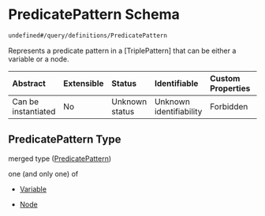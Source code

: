 # PredicatePattern Schema

```txt
undefined#/query/definitions/PredicatePattern
```

Represents a predicate pattern in a \[TriplePattern] that can be either a variable or a node.

| Abstract            | Extensible | Status         | Identifiable            | Custom Properties | Additional Properties | Access Restrictions | Defined In                                                                     |
| :------------------ | :--------- | :------------- | :---------------------- | :---------------- | :-------------------- | :------------------ | :----------------------------------------------------------------------------- |
| Can be instantiated | No         | Unknown status | Unknown identifiability | Forbidden         | Allowed               | none                | [okp4-cognitarium.json\*](schema/okp4-cognitarium.json "open original schema") |

## PredicatePattern Type

merged type ([PredicatePattern](okp4-cognitarium-querymsg-definitions-predicatepattern.md))

one (and only one) of

*   [Variable](okp4-cognitarium-querymsg-definitions-predicatepattern-oneof-variable.md "check type definition")

*   [Node](okp4-cognitarium-querymsg-definitions-predicatepattern-oneof-node.md "check type definition")
